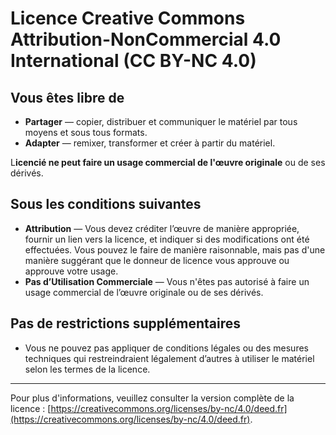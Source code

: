 # Licence Creative Commons Attribution-NonCommercial 4.0 International (CC BY-NC 4.0)

## Vous êtes libre de

- **Partager** — copier, distribuer et communiquer le matériel par tous moyens et sous tous formats.
- **Adapter** — remixer, transformer et créer à partir du matériel.

L**icencié ne peut faire un usage commercial de l'œuvre originale** ou de ses dérivés.

## Sous les conditions suivantes

- **Attribution** — Vous devez créditer l’œuvre de manière appropriée, fournir un lien vers la licence, et indiquer si des modifications ont été effectuées. Vous pouvez le faire de manière raisonnable, mais pas d'une manière suggérant que le donneur de licence vous approuve ou approuve votre usage.
- **Pas d’Utilisation Commerciale** — Vous n'êtes pas autorisé à faire un usage commercial de l’œuvre originale ou de ses dérivés.

## Pas de restrictions supplémentaires

- Vous ne pouvez pas appliquer de conditions légales ou des mesures techniques qui restreindraient légalement d’autres à utiliser le matériel selon les termes de la licence.

---

Pour plus d'informations, veuillez consulter la version complète de la licence : [https://creativecommons.org/licenses/by-nc/4.0/deed.fr](https://creativecommons.org/licenses/by-nc/4.0/deed.fr).
